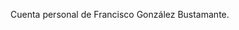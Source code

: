 Cuenta personal de Francisco González Bustamante.

<!---
fco-gonzalez-bste/fco-gonzalez-bste is a ✨ special ✨ repository because its `README.md` (this file) appears on your GitHub profile.
You can click the Preview link to take a look at your changes.
--->
